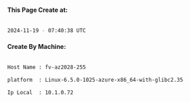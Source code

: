 
   
#### This Page Create at:

```bash

2024-11-19 - 07:40:38 UTC

```

#### Create By Machine:

```bash

Host Name : fv-az2028-255

platform  : Linux-6.5.0-1025-azure-x86_64-with-glibc2.35

Ip Local  : 10.1.0.72

```

